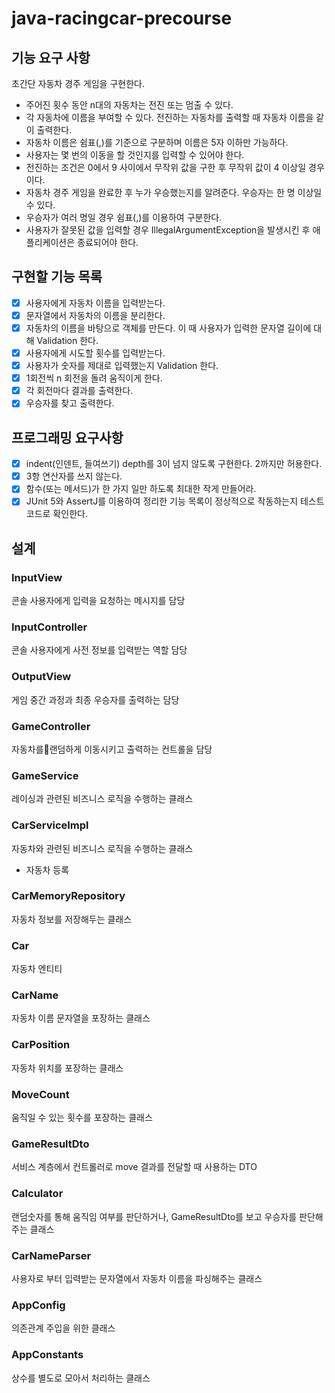 # java-racingcar-precourse

## 기능 요구 사항

초간단 자동차 경주 게임을 구현한다.

* 주어진 횟수 동안 n대의 자동차는 전진 또는 멈출 수 있다.
* 각 자동차에 이름을 부여할 수 있다. 전진하는 자동차를 출력할 때 자동차 이름을 같이 출력한다.
* 자동차 이름은 쉼표(,)를 기준으로 구분하며 이름은 5자 이하만 가능하다.
* 사용자는 몇 번의 이동을 할 것인지를 입력할 수 있어야 한다.
* 전진하는 조건은 0에서 9 사이에서 무작위 값을 구한 후 무작위 값이 4 이상일 경우이다.
* 자동차 경주 게임을 완료한 후 누가 우승했는지를 알려준다. 우승자는 한 명 이상일 수 있다.
* 우승자가 여러 명일 경우 쉼표(,)를 이용하여 구분한다.
* 사용자가 잘못된 값을 입력할 경우 IllegalArgumentException을 발생시킨 후 애플리케이션은 종료되어야 한다.

## 구현할 기능 목록

- [x] 사용자에게 자동차 이름을 입력받는다.
- [x] 문자열에서 자동차의 이름을 분리한다.
- [x] 자동차의 이름을 바탕으로 객체를 만든다. 이 때 사용자가 입력한 문자열 길이에 대해 Validation 한다.
- [x] 사용자에게 시도할 횟수를 입력받는다.
- [x] 사용자가 숫자를 제대로 입력했는지 Validation 한다.
- [x] 1회전씩 n 회전을 돌려 움직이게 한다.
- [x] 각 회전마다 결과를 출력한다.
- [x] 우승자를 찾고 출력한다.

## 프로그래밍 요구사항

- [x] indent(인덴트, 들여쓰기) depth를 3이 넘지 않도록 구현한다. 2까지만 허용한다.
- [x] 3항 연산자를 쓰지 않는다.
- [x] 함수(또는 메서드)가 한 가지 일만 하도록 최대한 작게 만들어라.
- [x] JUnit 5와 AssertJ를 이용하여 정리한 기능 목록이 정상적으로 작동하는지 테스트 코드로 확인한다.

## 설계

### InputView

콘솔 사용자에게 입력을 요청하는 메시지를 담당

### InputController

콘솔 사용자에게 사전 정보를 입력받는 역할 담당
### OutputView

게임 중간 과정과 최종 우승자를 출력하는 담당

### GameController

자동차를랜덤하게 이동시키고 출력하는 컨트롤을 담당

### GameService

레이싱과 관련된 비즈니스 로직을 수행하는 클래스

### CarServiceImpl

자동차와 관련된 비즈니스 로직을 수행하는 클래스

- 자동차 등록

### CarMemoryRepository

자동차 정보를 저장해두는 클래스

### Car

자동차 엔티티

### CarName

자동차 이름 문자열을 포장하는 클래스

### CarPosition

자동차 위치를 포장하는 클래스

### MoveCount

움직일 수 있는 횟수를 포장하는 클래스

### GameResultDto

서비스 계층에서 컨트롤러로 move 결과를 전달할 때 사용하는 DTO

### Calculator

랜덤숫자를 통해 움직임 여부를 판단하거나, GameResultDto를 보고 우승자를 판단해주는 클래스

### CarNameParser

사용자로 부터 입력받는 문자열에서 자동차 이름을 파싱해주는 클래스
### AppConfig

의존관계 주입을 위한 클래스

### AppConstants

상수를 별도로 모아서 처리하는 클래스
